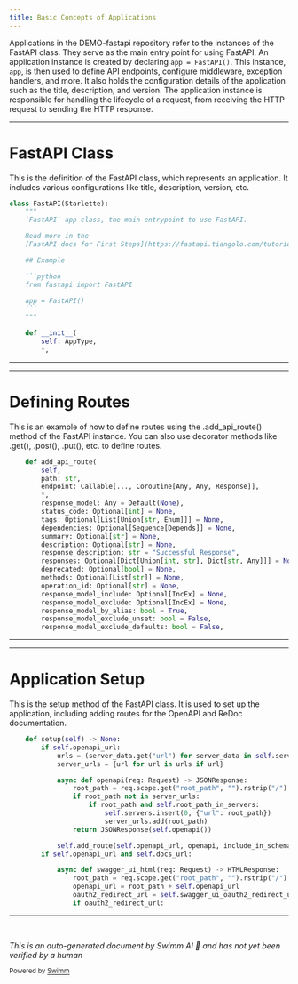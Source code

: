 ```yaml
---
title: Basic Concepts of Applications
---
```

Applications in the DEMO-fastapi repository refer to the instances of the FastAPI class. They serve as the main entry point for using FastAPI. An application instance is created by declaring `app = FastAPI()`. This instance, `app`, is then used to define API endpoints, configure middleware, exception handlers, and more. It also holds the configuration details of the application such as the title, description, and version. The application instance is responsible for handling the lifecycle of a request, from receiving the HTTP request to sending the HTTP response.

<SwmSnippet path="/fastapi/applications.py" line="48">

---

# FastAPI Class

This is the definition of the FastAPI class, which represents an application. It includes various configurations like title, description, version, etc.

````python
class FastAPI(Starlette):
    """
    `FastAPI` app class, the main entrypoint to use FastAPI.

    Read more in the
    [FastAPI docs for First Steps](https://fastapi.tiangolo.com/tutorial/first-steps/).

    ## Example

    ```python
    from fastapi import FastAPI

    app = FastAPI()
    ```
    """

    def __init__(
        self: AppType,
        *,
````

---

</SwmSnippet>

<SwmSnippet path="/fastapi/applications.py" line="1056">

---

# Defining Routes

This is an example of how to define routes using the .add_api_route() method of the FastAPI instance. You can also use decorator methods like .get(), .post(), .put(), etc. to define routes.

```python
    def add_api_route(
        self,
        path: str,
        endpoint: Callable[..., Coroutine[Any, Any, Response]],
        *,
        response_model: Any = Default(None),
        status_code: Optional[int] = None,
        tags: Optional[List[Union[str, Enum]]] = None,
        dependencies: Optional[Sequence[Depends]] = None,
        summary: Optional[str] = None,
        description: Optional[str] = None,
        response_description: str = "Successful Response",
        responses: Optional[Dict[Union[int, str], Dict[str, Any]]] = None,
        deprecated: Optional[bool] = None,
        methods: Optional[List[str]] = None,
        operation_id: Optional[str] = None,
        response_model_include: Optional[IncEx] = None,
        response_model_exclude: Optional[IncEx] = None,
        response_model_by_alias: bool = True,
        response_model_exclude_unset: bool = False,
        response_model_exclude_defaults: bool = False,
```

---

</SwmSnippet>

<SwmSnippet path="/fastapi/applications.py" line="998">

---

# Application Setup

This is the setup method of the FastAPI class. It is used to set up the application, including adding routes for the OpenAPI and ReDoc documentation.

```python
    def setup(self) -> None:
        if self.openapi_url:
            urls = (server_data.get("url") for server_data in self.servers)
            server_urls = {url for url in urls if url}

            async def openapi(req: Request) -> JSONResponse:
                root_path = req.scope.get("root_path", "").rstrip("/")
                if root_path not in server_urls:
                    if root_path and self.root_path_in_servers:
                        self.servers.insert(0, {"url": root_path})
                        server_urls.add(root_path)
                return JSONResponse(self.openapi())

            self.add_route(self.openapi_url, openapi, include_in_schema=False)
        if self.openapi_url and self.docs_url:

            async def swagger_ui_html(req: Request) -> HTMLResponse:
                root_path = req.scope.get("root_path", "").rstrip("/")
                openapi_url = root_path + self.openapi_url
                oauth2_redirect_url = self.swagger_ui_oauth2_redirect_url
                if oauth2_redirect_url:
```

---

</SwmSnippet>

&nbsp;

*This is an auto-generated document by Swimm AI 🌊 and has not yet been verified by a human*

<SwmMeta version="3.0.0" repo-id="Z2l0aHViJTNBJTNBREVNTy1mYXN0YXBpJTNBJTNBZ2lsYWRuYXZvdA==" repo-name="DEMO-fastapi" doc-type="overview"><sup>Powered by [Swimm](/)</sup></SwmMeta>
